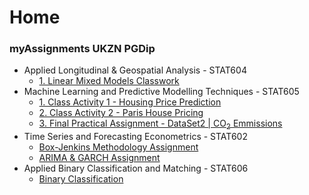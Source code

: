 # **Home**

### **myAssignments UKZN PGDip**
  - Applied Longitudinal & Geospatial Analysis - STAT604
    - [1. Linear Mixed Models Classwork ](https://github.com/kgatman/datascience/tree/main/docs/pgdip/604/classwork_chp1)
  - Machine Learning and Predictive Modelling Techniques - STAT605
    - [1. Class Activity 1 - Housing Price Prediction](https://github.com/kgatman/datascience/tree/main/docs/pgdip/605/class_activity_1)
    - [2. Class Activity 2 - Paris House Pricing ](https://github.com/kgatman/datascience/tree/main/docs/pgdip/605/class_activity_2)
    - [3. Final Practical Assignment - DataSet2 | CO<sub>2</sub> Emmissions](https://github.com/kgatman/datascience/tree/main/docs/pgdip/605/CO2)
  - Time Series and Forecasting Econometrics - STAT602
    - [Box-Jenkins Methodology Assignment](https://github.com/kgatman/datascience/tree/main/docs/pgdip/602/)
    - [ARIMA & GARCH Assignment](https://github.com/kgatman/datascience/tree/main/docs/pgdip/606/Assignment2_May_2025/)
  - Applied Binary Classification and Matching - STAT606
    - [Binary Classification](https://github.com/kgatman/datascience/tree/main/docs/pgdip/606/)